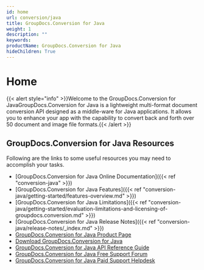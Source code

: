 ```yaml
---
id: home
url: conversion/java
title: GroupDocs.Conversion for Java
weight: 1
description: ""
keywords: 
productName: GroupDocs.Conversion for Java
hideChildren: True
---
```

#  Home 

{{< alert style="info" >}}Welcome to the GroupDocs.Conversion for JavaGroupDocs.Conversion for Java is a lightweight multi-format document conversion API designed as a middle-ware for Java applications. It allows you to enhance your app with the capability to convert back and forth over 50 document and image file formats.{{< /alert >}}

## GroupDocs.Conversion for Java Resources

Following are the links to some useful resources you may need to accomplish your tasks.

*   [GroupDocs.Conversion for Java Online Documentation]({{< ref "conversion-java" >}})
*   [GroupDocs.Conversion for Java Features]({{< ref "conversion-java/getting-started/features-overview.md" >}})
*   [GroupDocs.Conversion for Java Limitations]({{< ref "conversion-java/getting-started/evaluation-limitations-and-licensing-of-groupdocs.conversion.md" >}})
*   [GroupDocs.Conversion for Java Release Notes]({{< ref "conversion-java/release-notes/_index.md" >}})
*   [GroupDocs.Conversion for Java Product Page](https://products.groupdocs.com/conversion/java)
*   [Download GroupDocs.Conversion for Java](https://repository.groupdocs.com/webapp/#/artifacts/browse/tree/General/repo/com/groupdocs/groupdocs-conversion)
*   [GroupDocs.Conversion for Java API Reference Guide](https://apireference.groupdocs.com/java/conversion)
*   [GroupDocs.Conversion for Java Free Support Forum](https://forum.groupdocs.com/c/conversion)
*   [GroupDocs.Conversion for Java Paid Support Helpdesk](https://helpdesk.groupdocs.com/)
